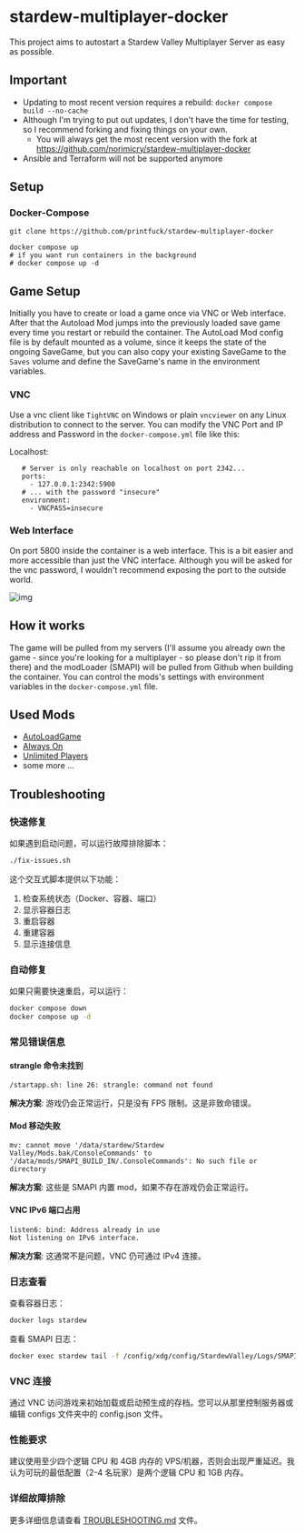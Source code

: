 # stardew-multiplayer-docker

This project aims to autostart a Stardew Valley Multiplayer Server as easy as possible.

## Important

 - Updating to most recent version requires a rebuild: `docker compose build --no-cache` 
 - Although I'm trying to put out updates, I don't have the time for testing, so I recommend forking and fixing things on your own.
   - You will always get the most recent version with the fork at https://github.com/norimicry/stardew-multiplayer-docker
 - Ansible and Terraform will not be supported anymore

## Setup

### Docker-Compose
 
```
git clone https://github.com/printfuck/stardew-multiplayer-docker

docker compose up
# if you want run containers in the background
# docker compose up -d
```

## Game Setup

Initially you have to create or load a game once via VNC or Web interface. After that the Autoload Mod jumps into the previously loaded save game every time you restart or rebuild the container. The AutoLoad Mod config file is by default mounted as a volume, since it keeps the state of the ongoing SaveGame, but you can also copy your existing SaveGame to the `Saves` volume and define the SaveGame's name in the environment variables.

### VNC

Use a vnc client like `TightVNC` on Windows or plain `vncviewer` on any Linux distribution to connect to the server. You can modify the VNC Port and IP address and Password in the `docker-compose.yml` file like this:

Localhost:
```
   # Server is only reachable on localhost on port 2342...
   ports:
     - 127.0.0.1:2342:5900
   # ... with the password "insecure"
   environment:
     - VNCPASS=insecure
```

### Web Interface

On port 5800 inside the container is a web interface. This is a bit easier and more accessible than just the VNC interface. Although you will be asked for the vnc password, I wouldn't recommend exposing the port to the outside world.

![img](https://store.eris.cc/uploads/859865e1ab5b23fb223923d9a7e4806b.PNG)

## How it works

The game will be pulled from my servers (I'll assume you already own the game - since you're looking for a multiplayer - so please don't rip it from there) and the modLoader (SMAPI) will be pulled from Github when building the container. You can control the mods's settings with environment variables in the `docker-compose.yml` file.

## Used Mods

* [AutoLoadGame](https://www.nexusmods.com/stardewvalley/mods/2509)
* [Always On](https://community.playstarbound.com/threads/updating-mods-for-stardew-valley-1-4.156000/page-20#post-3353880)
* [Unlimited Players](https://www.nexusmods.com/stardewvalley/mods/2213)
* some more ...

## Troubleshooting

### 快速修复

如果遇到启动问题，可以运行故障排除脚本：

```bash
./fix-issues.sh
```

这个交互式脚本提供以下功能：
1. 检查系统状态（Docker、容器、端口）
2. 显示容器日志
3. 重启容器
4. 重建容器
5. 显示连接信息

### 自动修复

如果只需要快速重启，可以运行：

```bash
docker compose down
docker compose up -d
```

### 常见错误信息

#### strangle 命令未找到
```
/startapp.sh: line 26: strangle: command not found
```
**解决方案**: 游戏仍会正常运行，只是没有 FPS 限制。这是非致命错误。

#### Mod 移动失败
```
mv: cannot move '/data/stardew/Stardew Valley/Mods.bak/ConsoleCommands' to '/data/mods/SMAPI_BUILD_IN/.ConsoleCommands': No such file or directory
```
**解决方案**: 这些是 SMAPI 内置 mod，如果不存在游戏仍会正常运行。

#### VNC IPv6 端口占用
```
listen6: bind: Address already in use
Not listening on IPv6 interface.
```
**解决方案**: 这通常不是问题，VNC 仍可通过 IPv4 连接。

### 日志查看

查看容器日志：
```bash
docker logs stardew
```

查看 SMAPI 日志：
```bash
docker exec stardew tail -f /config/xdg/config/StardewValley/Logs/SMAPI-latest.txt
```

### VNC 连接

通过 VNC 访问游戏来初始加载或启动预生成的存档。您可以从那里控制服务器或编辑 configs 文件夹中的 config.json 文件。

### 性能要求

建议使用至少四个逻辑 CPU 和 4GB 内存的 VPS/机器，否则会出现严重延迟。我认为可玩的最低配置（2-4 名玩家）是两个逻辑 CPU 和 1GB 内存。

### 详细故障排除

更多详细信息请查看 [TROUBLESHOOTING.md](TROUBLESHOOTING.md) 文件。
